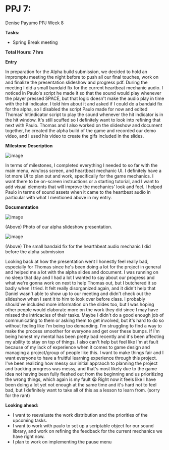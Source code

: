 # PPJ 7: 
Denise Payumo PPJ Week 8

**Tasks:**

- Spring Break meeting 

**Total Hours: 7 hrs**

**Entry** 

In preparation for the Alpha build submission, we decided to hold an impromptu meeting the night before to push all our final touches, work on and finalize the presentation slideshow and progress pdf. During the meeting I did a small bandaid fix for the current heartbeat mechanic audio. I noticed in Paulo's script he made it so that the sound would play whenever the player pressed SPACE, but that logic doesn't make the audio play in time with the hit indicator. I told him about it and asked if I could do a bandaid fix for the alpha, so I disabled the script Paulo made for now and edited Thomas' hitindicator script to play the sound whenever the hit indicator is in the hit window. It's still scuffed so I definitely want to look into refining that next with Paulo. Thomas and I also worked on the slideshow and document together, he created the alpha build of the game and recorded our demo video, and I used his video to create the gifs included in the slides. 


**Milestone Description**

![image](https://github.com/user-attachments/assets/b8f4c6eb-6660-4bb7-a4cb-908e8631ba5a)

In terms of milestones, I completed everything I needed to so far with the main menu, win/loss screen, and heartbeat mechanic UI. I definitely have a lot more UI to plan out and work, specifically for the game mechanics. I want there to be on-screen instructions or a starting tutorial, and I want to add visual elements that will improve the mechanics' look and feel. I helped Paulo in terms of sound assets when it came to the heartbeat audio in particular with what I mentioned above in my entry. 


**Documentation**


![image](https://github.com/user-attachments/assets/1681b8e0-f14d-4038-88c2-e4a6ad67bb77)

(Above) Photo of our alpha slideshow presentation.

![image](https://github.com/user-attachments/assets/36403656-d918-454f-bda6-66fc68cda1e7)

(Above) The small bandaid fix for the hearthbeat audio mechanic I did before the alpha submission




Looking back at how the presentation went I honestly feel really bad, especially for Thomas since he's been doing a lot for the project in general and helped me a lot with the alpha slides and document. I was running on no sleep that day and I had a lot I wanted to say about our progress and what we're gonna work on next to help Thomas out, but I butchered it so badly when I tried. It felt really disorganized again, and it didn't help that Daniel wasn't able to show up to our meeting and didn't check out the slideshow when I sent it to him to look over before class. I probably should've included more information on the slides too, but I was hoping other people would elaborate more on the work they did since I may have missed the intricacies of their tasks. Maybe I didn't do a good enough job of communicating to them or asking them to get involved, but it's hard to do so without feeling like I'm being too demanding. I'm struggling to find a way to make the process smoother for everyone and get over these bumps. If I'm being honest my mental has been pretty bad recently and it's been affecting my ability to stay on top of things. I also can't help but feel like I'm at fault because of my lack of experience when it comes to game design and managing a project/group of people like this. I want to make things fair and I want everyone to have a fruitful learning experience through this project. I've been realizing how messy our initial appraoch to planning the project and tracking progress was messy, and that's most likely due to the game idea not having been fully fleshed out from the beginning and us prioritizing the wrong things, which again is my fault 😭 Right now it feels like I have been doing a lot yet not enough at the same time and it's hard not to feel bad, but I definitely want to take all of this as a lesson to learn from.
(sorry for the rant)

**Looking ahead:**
- I want to reevaluate the work distribution and the priorities of the upcoming tasks.
- I want to work with paulo to set up a scriptable object for our sound library, and work on refining the feedback for the current mechanics we have right now.
- I plan to work on implementing the pause menu
